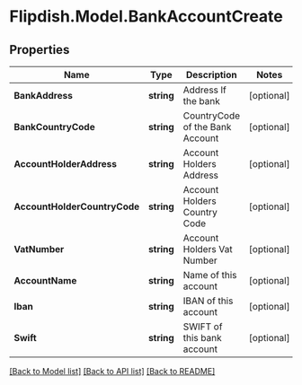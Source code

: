 # Flipdish.Model.BankAccountCreate
## Properties

Name | Type | Description | Notes
------------ | ------------- | ------------- | -------------
**BankAddress** | **string** | Address lf the bank | [optional] 
**BankCountryCode** | **string** | CountryCode of the Bank Account | [optional] 
**AccountHolderAddress** | **string** | Account Holders Address | [optional] 
**AccountHolderCountryCode** | **string** | Account Holders Country Code | [optional] 
**VatNumber** | **string** | Account Holders Vat Number | [optional] 
**AccountName** | **string** | Name of this account | [optional] 
**Iban** | **string** | IBAN of this account | [optional] 
**Swift** | **string** | SWIFT of this bank account | [optional] 

[[Back to Model list]](../README.md#documentation-for-models) [[Back to API list]](../README.md#documentation-for-api-endpoints) [[Back to README]](../README.md)

